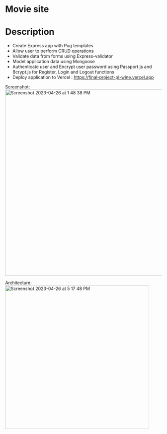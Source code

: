 # Movie site

# Description
- Create Express app with Pug templates
- Allow user to perform CRUD operations
- Validate data from forms using Express-validator
- Model application data using Mongoose
- Authenticate user and Encrypt user password using Passport.js and Bcrypt.js for Register, Login and Logout functions
- Deploy application to Vercel : https://final-project-pi-wine.vercel.app

Screenshot:
<img width="600" alt="Screenshot 2023-04-26 at 1 48 38 PM" src="https://user-images.githubusercontent.com/101900083/234660776-e3ef8588-eff3-40e4-863b-ff3e7207c2c8.png">

Architecture:
<img width="463" alt="Screenshot 2023-04-26 at 5 17 48 PM" src="https://user-images.githubusercontent.com/101900083/234704993-bccbff0f-e596-433a-b56a-2a0f357ed4f8.png">
